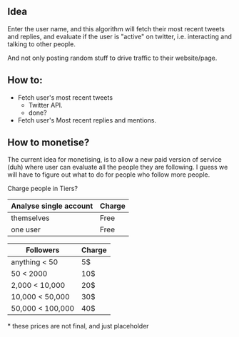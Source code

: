 ## Idea

Enter the user name, and this algorithm will fetch their most recent tweets and replies, and evaluate if the user is "active" on twitter, i.e. interacting and talking to other people. 

And not only posting random stuff to drive traffic to their website/page.

## How to:

* Fetch user's most recent tweets
	* Twitter API.
	* done?
* Fetch user's Most recent replies and mentions.



## How to monetise?
The current idea for monetising, is to allow a new paid version of service (duh) where user can evaluate all the people they are following. I guess we will have to figure out what to do for people who follow more people.

Charge people in Tiers?

| Analyse single account  | Charge |
| ------------- | ------------- |
| themselves  | Free  |
| one user  | Free  |


| Followers  | Charge |
| ------------- | ------------- |
| anything < 50  | 5$  |
| 50 < 2000  | 10$  |
| 2,000 < 10,000  | 20$  |
| 10,000 < 50,000  | 30$  |
| 50,000 < 100,000  | 40$  |

\* these prices are not final, and just placeholder 
